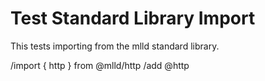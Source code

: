 # Test Standard Library Import

This tests importing from the mlld standard library.

/import { http } from @mlld/http
/add @http